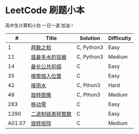 # LeetCode 刷题小本

高中生计算机小白 一日一道 加油！

| #      | Title                                                        | Solution   | Difficulty |
| ----- | ----------------------------------------------------------- | --------- | --------- |
| 1      | [两数之和](https://leetcode-cn.com/problems/two-sum)         | C, Python3 | Easy       |
| 11     | [盛最多水的容器](https://leetcode-cn.com/problems/container-with-most-water) | C, Python3 | Medium     |
| 14     | [最长公共前缀](https://leetcode-cn.com/problems/longest-common-prefix) | C          | Easy       |
| 35     | [搜索插入位置](https://leetcode-cn.com/problems/search-insert-position) | C          | Easy       |
| 42     | [接雨水](https://leetcode-cn.com/problems/trapping-rain-water) | C, Pthon3  | Hard       |
| 48 | [旋转图像](https://leetcode-cn.com/problems/rotate-image) | C, Pthon3 | Medium |
| 283 | [移动零](https://leetcode-cn.com/problems/move-zeroes) | C | Easy |
| 1290 | [二进制链表转整数](https://leetcode-cn.com/problems/convert-binary-number-in-a-linked-list-to-integer) | C | Easy |
| A01.07 | [旋转矩阵](https://leetcode-cn.com/problems/rotate-matrix-lcci) | C          | Medium     |
